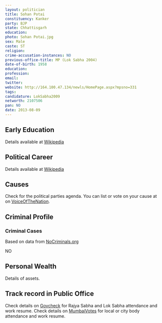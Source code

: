 ```yaml
---
layout: politician
title: Sohan Potai
constituency: Kanker  
party: BJP
state: Chhattisgarh
education: 
photo: Sohan Potai.jpg
sex: Male
caste: ST
religion: 
crime-accusation-instances: NO
previous-office-title: MP (Lok Sabha 2004)
date-of-birth: 1958
education:  
profession: 
email: 
twitter:
website: http://164.100.47.134/newls/HomePage.aspx?mpsno=331
tags: 
candidature: LokSabha2009
networth: 2107506
pan: NO
date: 2013-08-09
---
```


## Early Education
Details available at [Wikipedia](http://www.wikipedia.org/wiki/)

## Political Career
Details available at [Wikipedia](http://www.wikipedia.org/wiki/)

## Causes 
Check for the political parties agenda. You can list or vote on your cause at on [VoiceOfTheNation](http://www.voiceofthenation.org).

## Criminal Profile

### Criminal Cases
Based on data from [NoCriminals.org](http://www.nocriminals.org)

NO

## Personal Wealth
Details of assets.

## Track record in Public Office
Check details on [Govcheck](http://www.govcheck.org) for Rajya Sabha and Lok Sabha attendance and work resume. Check details on [MumbaiVotes](http://www.mumbaivotes.org) for local or city body attendance and work resume.
		